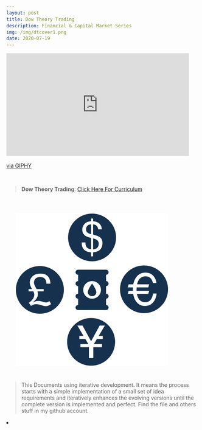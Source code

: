 ```yaml
---
layout: post
title: Dow Theory Trading
description: Financial & Capital Market Series
img: /img/dtcover1.png
date: 2020-07-19
---
```



<iframe src="https://giphy.com/embed/i0GlE1yskKkus" width="480" height="270" frameBorder="0" class="giphy-embed" allowFullScreen></iframe><p><a href="https://giphy.com/gifs/evolution-its-okay-to-be-smart-joe-hanson-i0GlE1yskKkus">via GIPHY</a></p>

<Br>


> **Dow Theory Trading**: <a href="https://itsmecevi.github.io/dow-theory/">Click Here For Curriculum</a>



<Br>
  
<img class="col one right" src="/img/dtcover2.jpg" style="padding:25px">

<Br>

> This Documents using iterative development. It means the process starts with a simple implementation of a small set of idea requirements and iteratively enhances the evolving versions until the complete version is implemented and perfect.
> Find the file and others stuff in my github account.


<li>
<a id="icon" href="https://github.com/itsmecevi" target="_blank"><i class="fa fa-github fa-fw fa-2x"></i></a>
</li>
